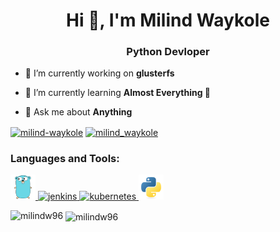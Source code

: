 <h1 align="center">Hi 👋, I'm Milind Waykole</h1>
<h3 align="center">Python Devloper</h3>


- 🔭 I’m currently working on **glusterfs**

- 🌱 I’m currently learning **Almost Everything 🤣**

- 💬 Ask me about **Anything**


<p align="left">
<a href="https://linkedin.com/in/milind-waykole" target="blank"><img align="center" src="https://cdn.jsdelivr.net/npm/simple-icons@3.0.1/icons/linkedin.svg" alt="milind-waykole" height="30" width="40" /></a>
<a href="https://instagram.com/milind_waykole" target="blank"><img align="center" src="https://cdn.jsdelivr.net/npm/simple-icons@3.0.1/icons/instagram.svg" alt="milind_waykole" height="30" width="40" /></a>
</p>

<h3 align="left">Languages and Tools:</h3>
<p align="left"> <a href="https://golang.org" target="_blank"> <img src="https://raw.githubusercontent.com/devicons/devicon/master/icons/go/go-original.svg" alt="go" width="40" height="40"/> </a> <a href="https://www.jenkins.io" target="_blank"> <img src="https://www.vectorlogo.zone/logos/jenkins/jenkins-icon.svg" alt="jenkins" width="40" height="40"/> </a> <a href="https://kubernetes.io" target="_blank"> <img src="https://www.vectorlogo.zone/logos/kubernetes/kubernetes-icon.svg" alt="kubernetes" width="40" height="40"/> </a> <a href="https://www.python.org" target="_blank"> <img src="https://raw.githubusercontent.com/devicons/devicon/master/icons/python/python-original.svg" alt="python" width="40" height="40"/> </a> </p>

<p><img align="left" src="https://github-readme-stats.vercel.app/api/top-langs?username=milindw96&show_icons=true&theme=dark&locale=en&layout=compact" alt="milindw96" /></p>

<p>&nbsp;<img align="center" src="https://github-readme-stats.vercel.app/api?username=milindw96&theme=dark&show_icons=true&locale=en" alt="milindw96" /></p>
